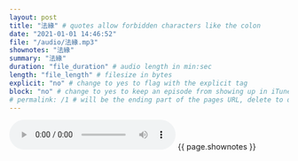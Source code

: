 ```yaml
---
layout: post
title: "法緣" # quotes allow forbidden characters like the colon
date: "2021-01-01 14:46:52"
file: "/audio/法緣.mp3"
shownotes: "法緣"
summary: "法緣"
duration: "file_duration" # audio length in min:sec
length: "file_length" # filesize in bytes
explicit: "no" # change to yes to flag with the explicit tag
block: "no" # change to yes to keep an episode from showing up in iTunes
# permalink: /1 # will be the ending part of the pages URL, delete to default to the title
---
```


<audio controls>
<source src="{{site.url}}{{site.baseurl}}{{ page.file }}" type="audio/x-mp3">
Your browser does not support the audio element.
</audio>
{{ page.shownotes }}
